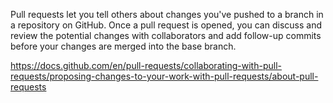 Pull requests let you tell others about changes you've pushed to a branch in a repository on GitHub. Once a pull request is opened, you can discuss and review the potential changes with collaborators and add follow-up commits before your changes are merged into the base branch.

https://docs.github.com/en/pull-requests/collaborating-with-pull-requests/proposing-changes-to-your-work-with-pull-requests/about-pull-requests
